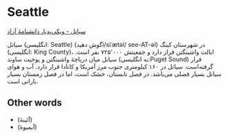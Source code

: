 # Seattle

[سیاتل - ویکی‌پدیا، دانشنامهٔ آزاد](https://fa.wikipedia.org/wiki/%D8%B3%DB%8C%D8%A7%D8%AA%D9%84)

سیاتل (انگلیسی: Seattle‎) (‎گوش دهیدi‎/siˈætəl/‎ see-AT-əl) در شهرستان کینگ (انگلیسی: King County‎)، ایالت واشینگتن قرار دارد و جمعیتش ۷۲۵٬۰۰۰ نفر است. سیاتل میان دریاچهٔ واشینگتن و پوجیت ساوند (به انگلیسی:Puget Sound) قرار گرفته‌است. سیاتل در ۱۶۰ کیلومتری جنوب مرز آمریکا و کانادا قرار دارد. آب و هوای سیاتل بسیار فصلی می‌باشد. در فصل تابستان، خشک است، اما در فصل زمستان بسیار بارانی است.

## Other words

- (آئینهٔ)
- (آبمیوهٔ)

<!---
cspell:locale fa,en
cspell:words پوجیت  دهیدi   siˈætəl
--->
